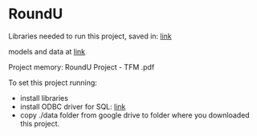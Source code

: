 # RoundU

Libraries needed to run this project, saved in: [link](https://github.com/RoundU/RoundU/blob/master/libraries.txt)

models and data at [link](https://drive.google.com/open?id=1UZ0rrsbIa4L7Oj9TTSkjcCBaQHyoNN5U)

Project memory: RoundU Project - TFM .pdf

To set this project running: 
* install libraries
* install ODBC driver for SQL: [link](https://go.microsoft.com/fwlink/?linkid=833576)
* copy ./data folder from google drive to folder where you downloaded this project.
